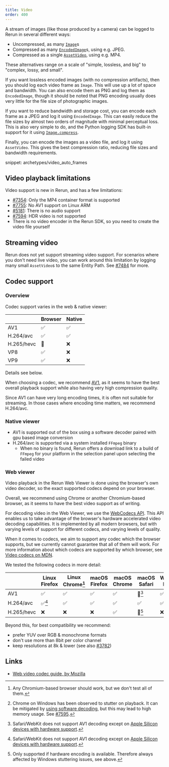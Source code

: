 ```yaml
---
title: Video
order: 400
---
```


A stream of images (like those produced by a camera) can be logged to Rerun in several different ways:

* Uncompressed, as many [`Image`](../reference/types/archetypes/image.md)s
* Compressed as many [`EncodedImage`](../reference/types/archetypes/encoded_image.md)s, using e.g. JPEG.
* Compressed as a single [`AssetVideo`](../reference/types/archetypes/asset_video.md), using e.g. MP4.

These alternatives range on a scale of "simple, lossless, and big" to "complex, lossy, and small".

If you want lossless encoded images (with no compression artifacts), then you should log each video frame as `Image`.
This will use up a lot of space and bandwidth. You can also encode them as PNG and log them as `EncodedImage`,
though it should be noted that PNG encoding usually does very little for the file size of photographic images.

If you want to reduce bandwidth and storage cost, you can encode each frame as a JPEG and log it using `EncodedImage`. This can easily reduce the file sizes by almost two orders of magnitude with minimal perceptual loss.
This is also very simple to do, and the Python logging SDK has built-in support for it using [`Image.compress`](https://ref.rerun.io/docs/python/0.18.2/common/archetypes/#rerun.archetypes.Image.compress).

Finally, you can encode the images as a video file, and log it using `AssetVideo`.
This gives the best compression ratio, reducing file sizes and bandwidth requirements.

snippet: archetypes/video_auto_frames

## Video playback limitations
Video support is new in Rerun, and has a few limitations:

* [#7354](https://github.com/rerun-io/rerun/issues/7354): Only the MP4 container format is supported
* [#7755](https://github.com/rerun-io/rerun/issues/7755): No AV1 support on Linux ARM
* [#5181](https://github.com/rerun-io/rerun/issues/5181): There is no audio support
* [#7594](https://github.com/rerun-io/rerun/issues/7594): HDR video is not supported
* There is no video encoder in the Rerun SDK, so you need to create the video file yourself

## Streaming video
Rerun does not yet support streaming video support. For scenarios where you don't need live video, you can work around this limitation by logging many small `AssetVideo`s to the same Entity Path. See [#7484](https://github.com/rerun-io/rerun/issues/7484) for more.

## Codec support

### Overview

Codec support varies in the web & native viewer:

|            | Browser | Native |
| ---------- | ------- | ------ |
| AV1        | ✅       | ✅      |
| H.264/avc  | ✅       | ✅      |
| H.265/hevc | 🔳       | ❌      |
| VP8        | ✅       | ❌      |
| VP9        | ✅       | ❌      |

<!-- for web codecs see https://www.w3.org/TR/webcodecs-codec-registry/#video-codec-registry -->

Details see below.

When choosing a codec, we recommend [AV1](https://developer.mozilla.org/en-US/docs/Web/Media/Formats/Video_codecs#av1),
as it seems to have the best overall playback support while also having very high compression quality.

Since AV1 can have very long encoding times, it is often not suitable for streaming.
In those cases where encoding time matters, we recommend H.264/avc.

### Native viewer

* AV1 is supported out of the box using a software decoder paired with gpu based image conversion
* H.264/avc is supported via a system installed `FFmpeg` binary
  * When no binary is found, Rerun offers a download link to a build of `FFmpeg` for your platform in the selection panel upon selecting the failed video

### Web viewer
Video playback in the Rerun Web Viewer is done using the browser's own video decoder, so the exact supported codecs depend on your browser.

Overall, we recommend using Chrome or another Chromium-based browser, as it seems to have the best video support as of writing.

For decoding video in the Web Viewer, we use the [WebCodecs API](https://developer.mozilla.org/en-US/docs/Web/API/WebCodecs_API).
This API enables us to take advantage of the browser's hardware accelerated video decoding capabilities.
It is implemented by all modern browsers, but with varying levels of support for different codecs, and varying levels of quality.

When it comes to codecs, we aim to support any codec which the browser supports, but
we currently cannot guarantee that all of them will work. For more information about
which codecs are supported by which browser, see [Video codecs on MDN](https://developer.mozilla.org/en-US/docs/Web/Media/Formats/Video_codecs#codec_details).

We tested the following codecs in more detail:

|            | Linux Firefox | Linux Chrome[^2] | macOS Firefox | macOS Chrome | macOS Safari | Windows Firefox | Windows Chrome[^3] |
| ---------- | ------------- | ---------------- | ------------- | ------------ | ------------ | --------------- | ------------------ |
| AV1        | ✅             | ✅                | ✅             | ✅            | 🚧[^4]        | ✅               | ✅                  |
| H.264/avc  | ✅[^4]         | ✅                | ✅             | ✅            | ✅            | ✅               | ✅                  |
| H.265/hevc | ❌             | ❌                | ❌             | ✅            | 🚧[^6]        | ❌               | 🚧[^7]              |

[^1]: Firefox on Linux has been observed to [stutter when playing back H.264 video](https://github.com/rerun-io/rerun/issues/7532).
[^2]: Any Chromium-based browser should work, but we don't test all of them.
[^3]: Chrome on Windows has been observed to stutter on playback. It can be mitigated by [using software decoding](https://rerun.io/docs/getting-started/troubleshooting#video-stuttering), but this may lead to high memory usage. See [#7595](https://github.com/rerun-io/rerun/issues/7595).
[^4]: Safari/WebKit does not support AV1 decoding except on [Apple Silicon devices with hardware support](https://webkit.org/blog/14445/webkit-features-in-safari-17-0/).
[^5]: Safari/WebKit has been observed suttering when playing `hvc1` but working fine with `hevc1`. Despite support being advertised Safari 16.5 has been observed not support H.265 decoding.
[^6]: Only supported if hardware encoding is available. Therefore always affected by Windows stuttering issues, see above.

Beyond this, for best compatibility we recommend:
* prefer YUV over RGB & monochrome formats
* don't use more than 8bit per color channel
* keep resolutions at 8k & lower (see also [#3782](https://github.com/rerun-io/rerun/issues/3782))

## Links
* [Web video codec guide, by Mozilla](https://developer.mozilla.org/en-US/docs/Web/Media/Formats/Video_codecs)
